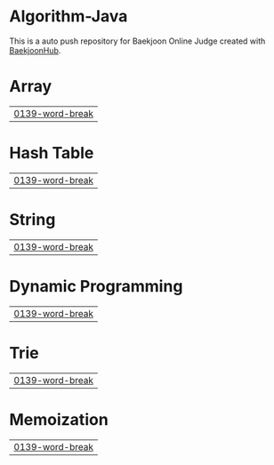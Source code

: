 # Algorithm-Java
This is a auto push repository for Baekjoon Online Judge created with [BaekjoonHub](https://github.com/BaekjoonHub/BaekjoonHub).


# Array
|  |
| ------- |
| [0139-word-break](https://github.com/sejineer/Problem-Solving/tree/master/0139-word-break) |
# Hash Table
|  |
| ------- |
| [0139-word-break](https://github.com/sejineer/Problem-Solving/tree/master/0139-word-break) |
# String
|  |
| ------- |
| [0139-word-break](https://github.com/sejineer/Problem-Solving/tree/master/0139-word-break) |
# Dynamic Programming
|  |
| ------- |
| [0139-word-break](https://github.com/sejineer/Problem-Solving/tree/master/0139-word-break) |
# Trie
|  |
| ------- |
| [0139-word-break](https://github.com/sejineer/Problem-Solving/tree/master/0139-word-break) |
# Memoization
|  |
| ------- |
| [0139-word-break](https://github.com/sejineer/Problem-Solving/tree/master/0139-word-break) |
